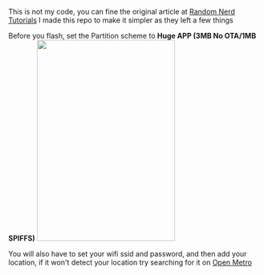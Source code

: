This is not my code, you can fine the original article at [Random Nerd Tutorials](https://RandomNerdTutorials.com/esp32-cyd-lvgl-weather-station/)
I made this repo to make it simpler as they left a few things


Before you flash, set the Partition scheme to **Huge APP (3MB No OTA/1MB SPIFFS)**
<img src="https://github.com/user-attachments/assets/28dcd03e-a027-439f-a163-f4150a0fe06c" width="275" height="400" />

You will also have to set your wifi ssid and password, and then add your location,
if it won't detect your location try searching for it on [Open Metro]([https://pages.github.com/](https://open-meteo.com/en/docs/ecmwf-api))
